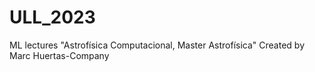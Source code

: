 # ULL_2023

ML lectures "Astrofísica Computacional, Master Astrofísica"
Created by Marc Huertas-Company
